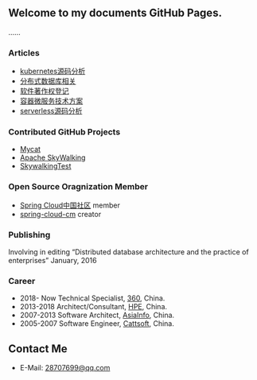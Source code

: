## Welcome to my documents GitHub Pages.
......


### Articles
* [kubernetes源码分析](https://github.com/wengangJi/My-documents/tree/master/kubernetes%E6%BA%90%E7%A0%81%E5%88%86%E6%9E%90)
* [分布式数据库相关](https://github.com/wengangJi/My-documents/tree/master/%E5%88%86%E5%B8%83%E5%BC%8F%E6%95%B0%E6%8D%AE%E5%BA%93%E7%9B%B8%E5%85%B3)
* [软件著作权登记](https://github.com/wengangJi/My-documents/tree/master/%E8%BD%AF%E4%BB%B6%E8%91%97%E4%BD%9C%E6%9D%83%E7%99%BB%E8%AE%B0)
* [容器微服务技术方案](https://github.com/wengangJi/My-documents/tree/master/第三代容器微服务技术方案)
* [serverless源码分析](https://github.com/wengangJi/My-documents/tree/master/serverless%E6%BA%90%E7%A0%81%E5%88%86%E6%9E%90)

### Contributed GitHub Projects
* [Mycat](https://github.com/MyCATApache)
* [Apache SkyWalking](https://github.com/apache/incubator-skywalking)
* [SkywalkingTest](https://github.com/SkywalkingTest)

### Open Source Oragnization Member
* [Spring Cloud中国社区](https://github.com/SpringCloud) member
* [spring-cloud-cm](https://github.com/SpringCloud/spring-cloud-cm) creator

### Publishing
Involving in editing “Distributed database architecture and the practice of enterprises”	January, 2016


### Career
* 2018- Now  Technical Specialist, [360](https://www.360.cn/), China.
* 2013-2018  Architect/Consultant, [HPE](http://www.hpe.com), China.
* 2007-2013  Software Architect, [AsiaInfo](http://www.asiainfo.com), China.
* 2005-2007  Software Engineer, [Cattsoft](http://www.cattsoft.com), China.

## Contact Me
* E-Mail: 28707699@qq.com

